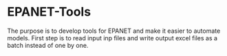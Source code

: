 # EPANET-Tools
The purpose is to develop tools for EPANET and make it easier to automate models. 
First step is to read input inp files and write output excel files as a batch instead of one by one.
